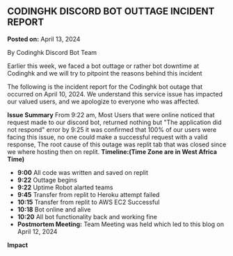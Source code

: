 ## CODINGHK DISCORD BOT OUTTAGE INCIDENT REPORT
**Posted on:** April 13, 2024

By Codinghk Discord Bot Team

Earlier this week, we faced a bot outtage or rather bot downtime at Codinghk
and we will try to pitpoint the reasons behind this incident

The following is the incident report for the Codinghk bot outage that occurred on April 10, 2024.
We understand this service issue has impacted our valued users, and we apologize to everyone who was affected.

**Issue Summary**
From 9:22 am, Most Users that were online noticed that request made to our discord bot, returned nothing but "The application did not respond" error
by 9:25 it was confirmed that 100% of our users were facing this issue, no one
could make a successful request with a valid response, The root cause of this
outage was replit tab that was closed since we where hosting then on replit.
**Timeline:(Time Zone are in West Africa Time)**
* **9:00** All code was written and saved on replit
* **9:22** Outtage begins
* **9:22** Uptime Robot alarted teams
* **9:45** Transfer from replit to Heroku attempt failed
* **10:15** Transfer from replit to AWS EC2 Successful
* **10:18** Bot online and alive
* **10:20** All bot functionality back and working fine
* **Postmortem Meeting:** Team Meeting was held which led to this blog on April
  12, 2024

**Impact**
